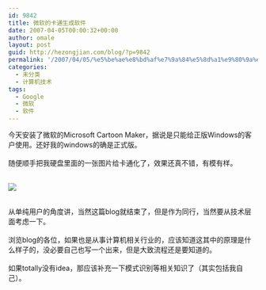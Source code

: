 ```yaml
---
id: 9842
title: 微软的卡通生成软件
date: 2007-04-05T00:00:32+00:00
author: omale
layout: post
guid: http://hezongjian.com/blog/?p=9842
permalink: '/2007/04/05/%e5%be%ae%e8%bd%af%e7%9a%84%e5%8d%a1%e9%80%9a%e7%94%9f%e6%88%90%e8%bd%af%e4%bb%b6/'
categories:
  - 未分类
  - 计算机技术
tags:
  - Google
  - 微软
  - 软件
---
```

<meta content="MSHTML 6.00.6000.16414" name=GENERATOR>

<div>
  今天安装了微软的Microsoft Cartoon Maker，据说是只能给正版Windows的客户使用。还好我的windows的确是正式版。
</div>

<div>
  &nbsp;
</div>

<div>
  随便顺手把我硬盘里面的一张图片给卡通化了，效果还真不错，有模有样。
</div>

<div>
  &nbsp;
</div>

[![](http://lh3.google.com/image/hezongjian/RhOs0plx_1I/AAAAAAAAAXg/O4AknHH8E0w/s800/%E5%A4%8D%E4%BB%B6%20Cherry%E5%A9%9A%E7%A4%BC%20.JPG)](http://picasaweb.google.com/hezongjian/Etc/photo#5049569627729952594)

<div>
  &nbsp;
</div>

<div>
  从单纯用户的角度讲，当然这篇blog就结束了，但是作为同行，当然要从技术层面考虑一下。
</div>

<div>
  &nbsp;
</div>

<div>
  浏览blog的各位，如果也是从事计算机相关行业的，应该知道这其中的原理是什么样子的，没必要自己也写一个出来，但是大致流程还是要知道的。
</div>

<div>
  &nbsp;
</div>

<div>
  如果totally没有idea，那应该补充一下模式识别等相关知识了（其实包括我自己）。
</div>

<div>
  &nbsp;
</div>